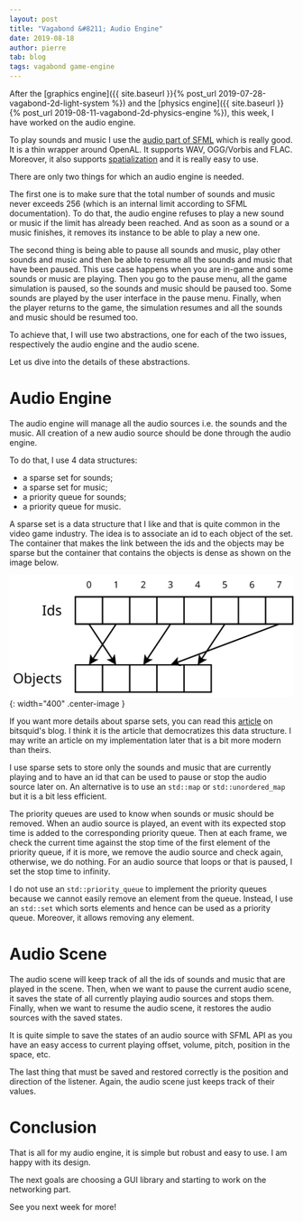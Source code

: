 ```yaml
---
layout: post
title: "Vagabond &#8211; Audio Engine"
date: 2019-08-18
author: pierre
tab: blog
tags: vagabond game-engine
---
```


After the [graphics engine]({{ site.baseurl }}{% post_url 2019-07-28-vagabond-2d-light-system %}) and the [physics engine]({{ site.baseurl }}{% post_url 2019-08-11-vagabond-2d-physics-engine %}), this week, I have worked on the audio engine.

To play sounds and music I use the [audio part of SFML](https://www.sfml-dev.org/tutorials/2.5/audio-sounds.php) which is really good. It is a thin wrapper around OpenAL. It supports WAV, OGG/Vorbis and FLAC. Moreover, it also supports [spatialization](https://www.sfml-dev.org/tutorials/2.5/audio-spatialization.php) and it is really easy to use.

There are only two things for which an audio engine is needed.

The first one is to make sure that the total number of sounds and music never exceeds 256 (which is an internal limit according to SFML documentation). To do that, the audio engine refuses to play a new sound or music if the limit has already been reached. And as soon as a sound or a music finishes, it removes its instance to be able to play a new one.

The second thing is being able to pause all sounds and music, play other sounds and music and then be able to resume all the sounds and music that have been paused. This use case happens when you are in-game and some sounds or music are playing. Then you go to the pause menu, all the game simulation is paused, so the sounds and music should be paused too. Some sounds are played by the user interface in the pause menu. Finally, when the player returns to the game, the simulation resumes and all the sounds and music should be resumed too.

To achieve that, I will use two abstractions, one for each of the two issues, respectively the audio engine and the audio scene.

Let us dive into the details of these abstractions.

<!--more-->

# Audio Engine

The audio engine will manage all the audio sources i.e. the sounds and the music. All creation of a new audio source should be done through the audio engine.

To do that, I use 4 data structures:

* a sparse set for sounds;
* a sparse set for music;
* a priority queue for sounds;
* a priority queue for music.

A sparse set is a data structure that I like and that is quite common in the video game industry. The idea is to associate an id to each object of the set. The container that makes the link between the ids and the objects may be sparse but the container that contains the objects is dense as shown on the image below.

![](/media/img/vagabond-audio-engine/sparse_set.svg){: width="400" .center-image }

If you want more details about sparse sets, you can read this [article](http://bitsquid.blogspot.com/2011/09/managing-decoupling-part-4-id-lookup.html) on bitsquid's blog. I think it is the article that democratizes this data structure. I may write an article on my implementation later that is a bit more modern than theirs.

I use sparse sets to store only the sounds and music that are currently playing and to have an id that can be used to pause or stop the audio source later on. An alternative is to use an `std::map` or `std::unordered_map` but it is a bit less efficient.

The priority queues are used to know when sounds or music should be removed. When an audio source is played, an event with its expected stop time is added to the corresponding priority queue. Then at each frame, we check the current time against the stop time of the first element of the priority queue, if it is more, we remove the audio source and check again, otherwise, we do nothing. For an audio source that loops or that is paused, I set the stop time to infinity.

I do not use an `std::priority_queue` to implement the priority queues because we cannot easily remove an element from the queue. Instead, I use an `std::set` which sorts elements and hence can be used as a priority queue. Moreover, it allows removing any element.

# Audio Scene

The audio scene will keep track of all the ids of sounds and music that are played in the scene. Then, when we want to pause the current audio scene, it saves the state of all currently playing audio sources and stops them. Finally, when we want to resume the audio scene, it restores the audio sources with the saved states.

It is quite simple to save the states of an audio source with SFML API as you have an easy access to current playing offset, volume, pitch, position in the space, etc.

The last thing that must be saved and restored correctly is the position and direction of the listener. Again, the audio scene just keeps track of their values.

# Conclusion

That is all for my audio engine, it is simple but robust and easy to use. I am happy with its design.

The next goals are choosing a GUI library and starting to work on the networking part.

See you next week for more!